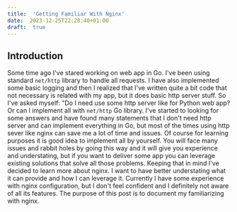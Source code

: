 ```yaml
---
title:  'Getting Familiar With Nginx'
date:  2023-12-25T22:28:40+01:00
draft:  true
---
```

## Introduction
Some time ago I've stared working on web app in Go. I've been using standard `net/http` library to handle all requests. I have also implemented some basic logging and then I realized that I've written quite a bit code that not necessary is related with my app, but it does basic http server stuff. So I've asked myself: "Do I need use some http server like for Python web app? Or can I implement all with `net/http` Go library. I've started to looking for some answers and have found many statements that I don't need http server and can implement everything in Go, but most of the times using http sever like nginx can save me a lot of time and issues. Of course for learning purposes it is good idea to implement all by yourself. You will face many issues and rabbit holes by going this way and it will give you experience and understating, but if you want to deliver some app you can leverage existing solutions that solve all those problems.
Keeping that in mind I've decided to learn more about nginx. I want to have better understating what it can provide and how I can leverage it. Currently I have some experience with nginx configuration, but I don't feel confident and I definitely not aware of all its features. The purpose of this post is to document my familiarizing with nginx.
